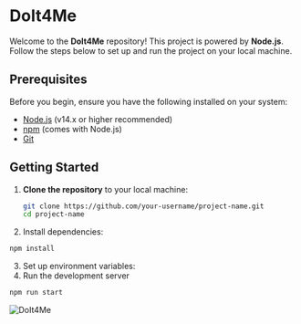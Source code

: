 # DoIt4Me

Welcome to the **DoIt4Me** repository! This project is powered by **Node.js**. Follow the steps below to set up and run the project on your local machine.

## Prerequisites

Before you begin, ensure you have the following installed on your system:

- [Node.js](https://nodejs.org/) (v14.x or higher recommended)
- [npm](https://www.npmjs.com/) (comes with Node.js)
- [Git](https://git-scm.com/)

## Getting Started

1. **Clone the repository** to your local machine:

   ```bash
   git clone https://github.com/your-username/project-name.git
   cd project-name

2. Install dependencies:

```bash
npm install
```
3. Set up environment variables:
4. Run the development server
```bash
npm run start
```

![DoIt4Me](https://github.com/user-attachments/assets/64366361-c2de-49c3-bbb9-77b556758c98)


